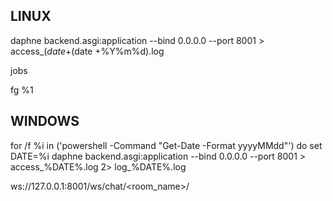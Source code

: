 ## LINUX

daphne backend.asgi:application --bind 0.0.0.0 --port 8001 > access_$(date +%Y%m%d).log 2> log_$(date +%Y%m%d).log

jobs

fg %1

## WINDOWS

for /f %i in ('powershell -Command "Get-Date -Format yyyyMMdd"') do set DATE=%i
daphne backend.asgi:application --bind 0.0.0.0 --port 8001 > access_%DATE%.log 2> log_%DATE%.log

ws://127.0.0.1:8001/ws/chat/<room_name>/
